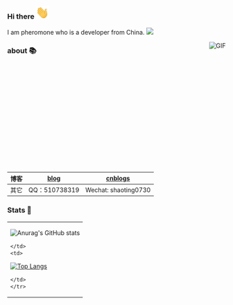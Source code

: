 ### Hi there <img src="https://raw.githubusercontent.com/ABSphreak/ABSphreak/master/gifs/Hi.gif" width="30px" height="30px"/>
I am pheromone who is a developer from China. ![](https://visitor-badge.glitch.me/badge?page_id=pheromone)

<img align="right" alt="GIF" src="https://media.giphy.com/media/SWoSkN6DxTszqIKEqv/giphy.gif" height="300" />


### about 📚  
| 博客 | [blog](https://zhoushaoting.com/ ) | [cnblogs](https://www.cnblogs.com/shaoting/) |
| -----| ---- | ---- |
| 其它 | QQ：510738319 | Wechat: shaoting0730 |

### Stats 🌱

<table cellspacing="0" cellpadding="0" style="border: none">
  <tr>
    <td>
      
![Anurag's GitHub stats](https://github-readme-stats.vercel.app/api?username=anuraghazra&show_icons=true&bg_color=00000000)
      
    </td>
    <td>
      
[![Top Langs](https://github-readme-stats.vercel.app/api/top-langs/?username=anuraghazra&layout=compact)](https://github.com/anuraghazra/github-readme-stats)
      
      
    </td>
    </tr>
  </table>


